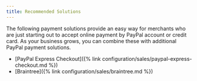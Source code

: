 ```yaml
---
title: Recommended Solutions
---
```


The following payment solutions provide an easy way for merchants who are just starting out to accept online payment by PayPal account or credit card. As your business grows, you can combine these with additional PayPal payment solutions.

- [PayPal Express Checkout]({% link configuration/sales/paypal-express-checkout.md %})
- [Braintree]({% link configuration/sales/braintree.md %})
